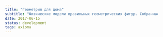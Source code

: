 ```yaml
---
title: "Геометрия для дома"
subtitle: "Физические модели правильных геометрических фигур. Собранные из бумаги, склеенные из дерева, спаянные из меди, сваренные из металла. Чтобы радовать глаз."
date: 2017-06-15
status: development
tags: axioma
---
```


